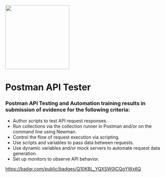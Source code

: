 <img src="https://user-images.githubusercontent.com/86320001/152981861-f30f51af-56d0-475e-87bb-be9223b5f251.png"
width="200"
height="200" />
# Postman API Tester
### Postman API Testing and Automation training results in submission of evidence for the following criteria:

- Author scripts to test API request responses.
- Run collections via the collection runner in Postman and/or on the command line using Newman.
- Control the flow of request execution via scripting.
- Use scripts and variables to pass data between requests.
- Use dynamic variables and/or mock servers to automate request data generation.
- Set up monitors to observe API behavior.

https://badgr.com/public/badges/Q10KBL_YQXSW0lCQgYWx6Q
